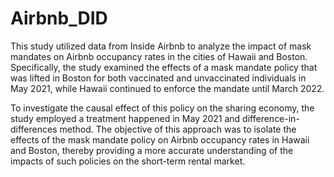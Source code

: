 # Airbnb_DID
This study utilized data from Inside Airbnb to analyze the impact of mask mandates on Airbnb occupancy rates in the cities of Hawaii and Boston. Specifically, the study examined the effects of a mask mandate policy that was lifted in Boston for both vaccinated and unvaccinated individuals in May 2021, while Hawaii continued to enforce the mandate until March 2022.

To investigate the causal effect of this policy on the sharing economy, the study employed a treatment happened in May 2021 and difference-in-differences method. The objective of this approach was to isolate the effects of the mask mandate policy on Airbnb occupancy rates in Hawaii and Boston, thereby providing a more accurate understanding of the impacts of such policies on the short-term rental market.
